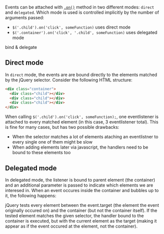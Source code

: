 Events can be attached with  [`.on()`](http://api.jquery.com/on/) method in two different modes: `direct` and `delegated`.
Which mode is used is controlled implicitly by the number of arguments passed:

* `$('.child').on('click', someFunction)` uses direct mode
* `$('.container').on('click', '.child', someFunction)` uses delegated mode

bind & delegate

## Direct mode
In `direct` mode, the events are are bound directly to the elements matched by the jQuery selector. Consider the following HTML structure:

```html
<div class="container">
  <div class="child"></div>
  <div class="child"></div>
  <div class="child"></div>
</div>
```

When calling `$('.child').on('click', someFunction);`, one eventlistener is attached to every matched element (in this case, 3 eventlistener total). This is fine for many cases, but has two possible drawbacks:
* When the selector matches a lot of elements ataching an eventlistner to every single one of them might be slow
* When adding elements later via javascript, the handlers need to be bound to these elements too

## Delegated mode
In delegated mode, the listener is bound to parent element (the container) and an additional parameter is passed to indicate which elements we are interesed in. When an event occures inside the container and bubbles up to it, the following happens:

jQuery tests every element between the event.target (the element the event originally occured on) and the container (but not the container itself). If the tested element matches the given selector, the handler bound to the container is executed, but with the current element as the target (making it appear as if the event occured at the element, not the container).
